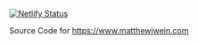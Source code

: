 [![Netlify Status](https://api.netlify.com/api/v1/badges/12ab2a0d-762a-4bf0-aa80-a995c0406d54/deploy-status)](https://app.netlify.com/sites/eclectic-sunshine-e78252/deploys)

Source Code for https://www.matthewjwein.com